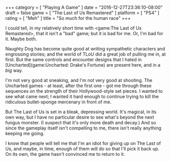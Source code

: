 +++
category = [ "Playing A Game" ]
date = "2016-12-27T23:36:10-08:00"
draft = false
game = [ "The Last of Us Remastered" ]
platform = [ "PS4" ]
rating = [ "Meh" ]
title = "So much for the human race"
+++

I could tell, in my relatively short time with <game:The Last of Us Remastered>, that it isn't a "bad" game; but it is bad for me.  Or, I'm bad for it.  Maybe both.

Naughty Dog has become quite good at writing sympathetic characters and engrossing stories; and the world of TLoU did a great job of pulling me in, at first.  But the same controls and encounter designs that I hated in [Uncharted](game:Uncharted: Drake's Fortune) are present here, and in a <i>big</i> way.

I'm not very good at sneaking, and I'm not very good at shooting.  The Uncharted games - at least, after the first one - got me through these sequences on the strength of their Hollywood-style set pieces.  I wanted to see what came next; I wanted it hard enough to continue trying to kill the ridiculous bullet-sponge mercenary in front of me.

But The Last of Us is set in a bleak, depressing world.  It's magical, in its own way, but I have no particular desire to see what's beyond the next fungus monster.  (I suspect that it's only more death and decay.)  And so since the gameplay itself isn't compelling to me, there isn't really anything keeping me going.

I know that people will tell me that I'm an idiot for giving up on The Last of Us, and maybe, in time, enough of them will do so that I'll pick it back up.  On its own, the game hasn't convinced me to return to it.
